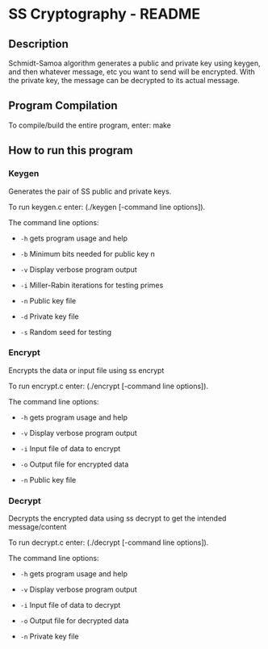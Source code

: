 # SS Cryptography - README

## Description

Schmidt-Samoa algorithm generates a public and private key using keygen, and then whatever message, etc you want to send will be encrypted. With the private key, the message can be decrypted to its actual message.

## Program Compilation

To compile/build the entire program, enter: make

## How to run this program

### Keygen 

Generates the pair of SS public and private keys.

To run keygen.c enter: (./keygen [-command line options]). 

The command line options:

- `-h` gets program usage and help

- `-b` Minimum bits needed for public key n

- `-v` Display verbose program output

- `-i` Miller-Rabin iterations for testing primes

- `-n` Public key file

- `-d` Private key file

- `-s` Random seed for testing

### Encrypt

Encrypts the data or input file using ss encrypt 

To run encrypt.c enter: (./encrypt [-command line options]). 

The command line options:

- `-h` gets program usage and help

- `-v` Display verbose program output

- `-i`  Input file of data to encrypt

- `-o` Output file for encrypted data

- `-n` Public key file

### Decrypt

Decrypts the encrypted data using ss decrypt to get the intended message/content

To run decrypt.c enter: (./decrypt [-command line options]). 

The command line options:

- `-h` gets program usage and help

- `-v` Display verbose program output

- `-i`  Input file of data to decrypt

- `-o` Output file for decrypted data

- `-n` Private key file
